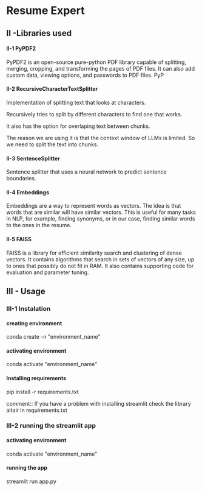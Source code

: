 # Resume Expert

## II -Libraries used
#### II-1 PyPDF2
PyPDF2 is an open-source pure-python PDF library capable of splitting, merging, cropping, and transforming the pages of PDF files. It can also add custom data, viewing options, and passwords to PDF files. PyP

#### II-2 RecursiveCharacterTextSplitter
Implementation of splitting text that looks at characters.

Recursively tries to split by different characters to find one that works.

It also has the option for overlaping text between chunks.

The reason we are using it is that the context window of LLMs is limited. So we need to split the text into chunks.

#### II-3 SentenceSplitter
Sentence splitter that uses a neural network to predict sentence boundaries.
#### II-4 Embeddings
Embeddings are a way to represent words as vectors. The idea is that words that are similar will have similar vectors. This is useful for many tasks in NLP, for example, finding synonyms, or in our case, finding similar words to the ones in the resume.

#### II-5 FAISS
FAISS is a library for efficient similarity search and clustering of dense vectors. It contains algorithms that search in sets of vectors of any size, up to ones that possibly do not fit in RAM. It also contains supporting code for evaluation and parameter tuning.

## III - Usage

### III-1 Instalation
#### creating environment
conda create -n "environment_name"
#### activating environment
conda activate "environment_name"
#### Installing requirements
pip install -r requirements.txt

comment:: If you have a problem with installing streamlit check the library altair in requirements.txt

### III-2 running the streamlit app
#### activating environment
conda activate "environment_name"

#### running the app
streamlit run app.py